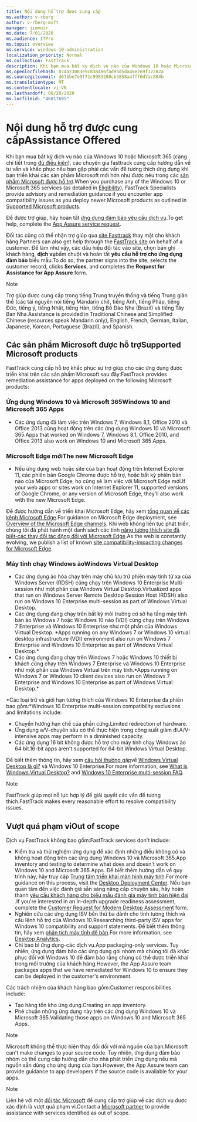 ```yaml
---
title: Nội dung hỗ trợ được cung cấp
ms.author: v-rberg
author: v-rberg-msft
manager: jimmuir
ms.date: 7/01/2020
ms.audience: ITPro
ms.topic: overview
ms.service: windows-10-administration
localization_priority: Normal
ms.collection: FastTrack
description: Khi bạn mua bất kỳ dịch vụ nào của Windows 10 hoặc Microsoft 365, thì các chuyên gia FastTrack cung cấp hướng dẫn về tư vấn và khắc phục sự triển khai cho các ứng dụng Windows 10 và Microsoft 365 và luôn cập nhật mà không có chi phí bổ sung (với đăng ký đủ điều kiện).
ms.openlocfilehash: 874a23083e9c838486fad93d5da46e269f12282a
ms.sourcegitcommit: d67bbe7e9f71c9983280cb3858a4fff0d7ac884b
ms.translationtype: MT
ms.contentlocale: vi-VN
ms.lasthandoff: 08/20/2020
ms.locfileid: "46817695"
---
```

# <a name="assistance-offered"></a><span data-ttu-id="c8f23-103">Nội dung hỗ trợ được cung cấp</span><span class="sxs-lookup"><span data-stu-id="c8f23-103">Assistance Offered</span></span>  

<span data-ttu-id="c8f23-104">Khi bạn mua bất kỳ dịch vụ nào của Windows 10 hoặc Microsoft 365 (càng chi tiết trong [đủ điều kiện](eligibility.md)), các chuyên gia fasttrack cung cấp hướng dẫn về tư vấn và khắc phục nếu bạn gặp phải các vấn đề tương thích ứng dụng khi bạn triển khai các sản phẩm Microsoft mới hơn như được nêu trong các [sản phẩm Microsoft được hỗ trợ](#supported-microsoft-products).</span><span class="sxs-lookup"><span data-stu-id="c8f23-104">When you purchase any of the Windows 10 or Microsoft 365 services (as detailed in [Eligibility](eligibility.md)), FastTrack Specialists provide advisory and remediation guidance if you encounter app compatibility issues as you deploy newer Microsoft products as outlined in [Supported Microsoft products](#supported-microsoft-products).</span></span>

<span data-ttu-id="c8f23-105">Để được trợ giúp, hãy hoàn tất [ứng dụng đảm bảo yêu cầu dịch vụ](https://go.microsoft.com/fwlink/?linkid=2022721).</span><span class="sxs-lookup"><span data-stu-id="c8f23-105">To get help, complete the [App Assure service request](https://go.microsoft.com/fwlink/?linkid=2022721).</span></span>

<span data-ttu-id="c8f23-106">Đối tác cũng có thể nhận trợ giúp qua [site Fasttrack](https://go.microsoft.com/fwlink/?linkid=780698) thay mặt cho khách hàng.</span><span class="sxs-lookup"><span data-stu-id="c8f23-106">Partners can also get help through the [FastTrack site](https://go.microsoft.com/fwlink/?linkid=780698) on behalf of a customer.</span></span> <span data-ttu-id="c8f23-107">Để làm như vậy, các dấu hiệu đối tác vào site, chọn bản ghi khách hàng, **dịch vụ**bấm chuột và hoàn tất **yêu cầu hỗ trợ cho ứng dụng đảm bảo** biểu mẫu.</span><span class="sxs-lookup"><span data-stu-id="c8f23-107">To do so, the partner signs into the site, selects the customer record, clicks **Services**, and completes the **Request for Assistance for App Assure** form.</span></span>

> [!NOTE]
> <span data-ttu-id="c8f23-108">Trợ giúp được cung cấp trong tiếng Trung truyền thống và tiếng Trung giản thể (các tài nguyên nói tiếng Mandarin chỉ), tiếng Anh, tiếng Pháp, tiếng Đức, tiếng ý, tiếng Nhật, tiếng Hàn, tiếng Bồ Đào Nha (Brazil) và tiếng Tây Ban Nha.</span><span class="sxs-lookup"><span data-stu-id="c8f23-108">Assistance is provided in Traditional Chinese and Simplified Chinese (resources speak Mandarin only), English, French, German, Italian, Japanese, Korean, Portuguese (Brazil), and Spanish.</span></span> 

## <a name="supported-microsoft-products"></a><span data-ttu-id="c8f23-109">Các sản phẩm Microsoft được hỗ trợ</span><span class="sxs-lookup"><span data-stu-id="c8f23-109">Supported Microsoft products</span></span>

<span data-ttu-id="c8f23-110">FastTrack cung cấp hỗ trợ khắc phục sự trợ giúp cho các ứng dụng được triển khai trên các sản phẩm Microsoft sau đây:</span><span class="sxs-lookup"><span data-stu-id="c8f23-110">FastTrack provides remediation assistance for apps deployed on the following Microsoft products:</span></span>

### <a name="windows-10-and-microsoft-365-apps"></a><span data-ttu-id="c8f23-111">Ứng dụng Windows 10 và Microsoft 365</span><span class="sxs-lookup"><span data-stu-id="c8f23-111">Windows 10 and Microsoft 365 Apps</span></span>

- <span data-ttu-id="c8f23-112">Các ứng dụng đã làm việc trên Windows 7, Windows 8,1, Office 2010 và Office 2013 cũng hoạt động trên các ứng dụng Windows 10 và Microsoft 365.</span><span class="sxs-lookup"><span data-stu-id="c8f23-112">Apps that worked on Windows 7, Windows 8.1, Office 2010, and Office 2013 also work on Windows 10 and Microsoft 365 Apps.</span></span>

### <a name="the-new-microsoft-edge"></a><span data-ttu-id="c8f23-113">Microsoft Edge mới</span><span class="sxs-lookup"><span data-stu-id="c8f23-113">The new Microsoft Edge</span></span>

- <span data-ttu-id="c8f23-114">Nếu ứng dụng web hoặc site của bạn hoạt động trên Internet Explorer 11, các phiên bản Google Chrome được hỗ trợ, hoặc bất kỳ phiên bản nào của Microsoft Edge, họ cũng sẽ làm việc với Microsoft Edge mới.</span><span class="sxs-lookup"><span data-stu-id="c8f23-114">If your web apps or sites work on Internet Explorer 11, supported versions of Google Chrome, or any version of Microsoft Edge, they'll also work with the new Microsoft Edge.</span></span>

<span data-ttu-id="c8f23-115">Để được hướng dẫn về triển khai Microsoft Edge, hãy xem [tổng quan về các kênh Microsoft Edge](https://docs.microsoft.com/DeployEdge/microsoft-edge-channels).</span><span class="sxs-lookup"><span data-stu-id="c8f23-115">For guidance on Microsoft Edge deployment, see [Overview of the Microsoft Edge channels](https://docs.microsoft.com/DeployEdge/microsoft-edge-channels).</span></span> <span data-ttu-id="c8f23-116">Khi web không liên tục phát triển, chúng tôi đã phát hành một danh sách các tính [năng tương thích site đã biết-các thay đổi tác động đối với Microsoft Edge](https://docs.microsoft.com/microsoft-edge/web-platform/site-impacting-changes).</span><span class="sxs-lookup"><span data-stu-id="c8f23-116">As the web is constantly evolving, we publish a list of known [site compatibility-impacting changes for Microsoft Edge](https://docs.microsoft.com/microsoft-edge/web-platform/site-impacting-changes).</span></span>

### <a name="windows-virtual-desktop"></a><span data-ttu-id="c8f23-117">Máy tính chạy Windows ảo</span><span class="sxs-lookup"><span data-stu-id="c8f23-117">Windows Virtual Desktop</span></span>

- <span data-ttu-id="c8f23-118">Các ứng dụng ảo hóa chạy trên máy chủ lưu trữ phiên máy tính từ xa của Windows Server (RDSH) cũng chạy trên Windows 10 Enterprise Multi-session như một phần của Windows Virtual Desktop.</span><span class="sxs-lookup"><span data-stu-id="c8f23-118">Virtualized apps that run on Windows Server Remote Desktop Session Host (RDSH) also run on Windows 10 Enterprise multi-session as part of Windows Virtual Desktop.</span></span>
- <span data-ttu-id="c8f23-119">Các ứng dụng đang chạy trên bất kỳ môi trường cơ sở hạ tầng máy tính bàn ảo Windows 7 hoặc Windows 10 nào (VDI) cũng chạy trên Windows 7 Enterprise và Windows 10 Enterprise như một phần của Windows Virtual Desktop. \*</span><span class="sxs-lookup"><span data-stu-id="c8f23-119">Apps running on any Windows 7 or Windows 10 virtual desktop infrastructure (VDI) environment also run on Windows 7 Enterprise and Windows 10 Enterprise as part of Windows Virtual Desktop.\*</span></span>
- <span data-ttu-id="c8f23-120">Các ứng dụng đang chạy trên Windows 7 hoặc Windows 10 thiết bị khách cũng chạy trên Windows 7 Enterprise và Windows 10 Enterprise như một phần của Windows Virtual trên máy tính.\*</span><span class="sxs-lookup"><span data-stu-id="c8f23-120">Apps running on Windows 7 or Windows 10 client devices also run on Windows 7 Enterprise and Windows 10 Enterprise as part of Windows Virtual Desktop.\*</span></span>

<span data-ttu-id="c8f23-121">\*Các loại trừ và giới hạn tương thích của Windows 10 Enterprise đa phiên bao gồm:</span><span class="sxs-lookup"><span data-stu-id="c8f23-121">\*Windows 10 Enterprise multi-session compatibility exclusions and limitations include:</span></span>
- <span data-ttu-id="c8f23-122">Chuyển hướng hạn chế của phần cứng.</span><span class="sxs-lookup"><span data-stu-id="c8f23-122">Limited redirection of hardware.</span></span>
- <span data-ttu-id="c8f23-123">Ứng dụng a/V-chuyên sâu có thể thực hiện trong công suất giảm đi.</span><span class="sxs-lookup"><span data-stu-id="c8f23-123">A/V-intensive apps may perform in a diminished capacity.</span></span>
- <span data-ttu-id="c8f23-124">Các ứng dụng 16 bit không được hỗ trợ cho máy tính chạy Windows ảo 64 bit.</span><span class="sxs-lookup"><span data-stu-id="c8f23-124">16-bit apps aren't supported for 64-bit Windows Virtual Desktop.</span></span>

<span data-ttu-id="c8f23-125">Để biết thêm thông tin, hãy xem [câu hỏi thường gặp](https://docs.microsoft.com/azure/virtual-desktop/windows-10-multisession-faq)về [Windows Virtual Desktop là gì?](https://docs.microsoft.com/azure/virtual-desktop/overview) và Windows 10 Enterprise.</span><span class="sxs-lookup"><span data-stu-id="c8f23-125">For more information, see [What is Windows Virtual Desktop?](https://docs.microsoft.com/azure/virtual-desktop/overview) and [Windows 10 Enterprise multi-session FAQ](https://docs.microsoft.com/azure/virtual-desktop/windows-10-multisession-faq).</span></span>

> [!NOTE]
> <span data-ttu-id="c8f23-126">FastTrack giúp mọi nỗ lực hợp lý để giải quyết các vấn đề tương thích.</span><span class="sxs-lookup"><span data-stu-id="c8f23-126">FastTrack makes every reasonable effort to resolve compatibility issues.</span></span> 

## <a name="out-of-scope"></a><span data-ttu-id="c8f23-127">Vượt quá phạm vi</span><span class="sxs-lookup"><span data-stu-id="c8f23-127">Out of scope</span></span>

<span data-ttu-id="c8f23-128">Dịch vụ FastTrack không bao gồm:</span><span class="sxs-lookup"><span data-stu-id="c8f23-128">FastTrack services don't include:</span></span>
- <span data-ttu-id="c8f23-129">Kiểm tra và thử nghiệm ứng dụng để xác định những điều không có và không hoạt động trên các ứng dụng Windows 10 và Microsoft 365.</span><span class="sxs-lookup"><span data-stu-id="c8f23-129">App inventory and testing to determine what does and doesn't work on Windows 10 and Microsoft 365 Apps.</span></span> <span data-ttu-id="c8f23-130">Để biết thêm hướng dẫn về quy trình này, hãy truy cập [Trung tâm triển khai màn hình máy tính](https://go.microsoft.com/fwlink/?linkid=2080140).</span><span class="sxs-lookup"><span data-stu-id="c8f23-130">For more guidance on this process, visit the [Desktop Deployment Center](https://go.microsoft.com/fwlink/?linkid=2080140).</span></span> <span data-ttu-id="c8f23-131">Nếu bạn quan tâm đến việc đánh giá sẵn sàng nâng cấp chuyên sâu, hãy hoàn thành [yêu cầu khách hàng cho biểu mẫu đánh giá máy tính bàn hiện đại](https://go.microsoft.com/fwlink/?linkid=2053818) .</span><span class="sxs-lookup"><span data-stu-id="c8f23-131">If you're interested in an in-depth upgrade readiness assessment, complete the [Customer Request for Modern Desktop Assessment](https://go.microsoft.com/fwlink/?linkid=2053818) form.</span></span>
- <span data-ttu-id="c8f23-132">Nghiên cứu các ứng dụng ISV bên thứ ba dành cho tính tương thích và câu lệnh hỗ trợ của Windows 10.</span><span class="sxs-lookup"><span data-stu-id="c8f23-132">Researching third-party ISV apps for Windows 10 compatibility and support statements.</span></span> <span data-ttu-id="c8f23-133">Để biết thêm thông tin, hãy xem [phân tích máy tính để bàn](https://docs.microsoft.com/sccm/desktop-analytics/overview).</span><span class="sxs-lookup"><span data-stu-id="c8f23-133">For more information, see [Desktop Analytics](https://docs.microsoft.com/sccm/desktop-analytics/overview).</span></span>
- <span data-ttu-id="c8f23-134">Chỉ bao bì ứng dụng-các dịch vụ.</span><span class="sxs-lookup"><span data-stu-id="c8f23-134">App packaging-only services.</span></span> <span data-ttu-id="c8f23-135">Tuy nhiên, ứng dụng đảm bảo các ứng dụng gói nhóm mà chúng tôi đã khắc phục đối với Windows 10 để đảm bảo rằng chúng có thể được triển khai trong môi trường của khách hàng.</span><span class="sxs-lookup"><span data-stu-id="c8f23-135">However, the App Assure team packages apps that we have remediated for Windows 10 to ensure they can be deployed in the customer's environment.</span></span>

<span data-ttu-id="c8f23-136">Các trách nhiệm của khách hàng bao gồm:</span><span class="sxs-lookup"><span data-stu-id="c8f23-136">Customer responsibilities include:</span></span>
- <span data-ttu-id="c8f23-137">Tạo hàng tồn kho ứng dụng.</span><span class="sxs-lookup"><span data-stu-id="c8f23-137">Creating an app inventory.</span></span>
- <span data-ttu-id="c8f23-138">Phê chuẩn những ứng dụng này trên các ứng dụng Windows 10 và Microsoft 365.</span><span class="sxs-lookup"><span data-stu-id="c8f23-138">Validating those apps on Windows 10 and Microsoft 365 Apps.</span></span>

> [!NOTE]
> <span data-ttu-id="c8f23-139">Microsoft không thể thực hiện thay đổi đối với mã nguồn của bạn.</span><span class="sxs-lookup"><span data-stu-id="c8f23-139">Microsoft can't make changes to your source code.</span></span> <span data-ttu-id="c8f23-140">Tuy nhiên, ứng dụng đảm bảo nhóm có thể cung cấp hướng dẫn cho nhà phát triển ứng dụng nếu mã nguồn sẵn dùng cho ứng dụng của bạn.</span><span class="sxs-lookup"><span data-stu-id="c8f23-140">However, the App Assure team can provide guidance to app developers if the source code is available for your apps.</span></span>

> [!NOTE]
> <span data-ttu-id="c8f23-141">Liên hệ với một [đối tác Microsoft](https://go.microsoft.com/fwlink/?linkid=2080150) để cung cấp trợ giúp về các dịch vụ được xác định là vượt quá phạm vi.</span><span class="sxs-lookup"><span data-stu-id="c8f23-141">Contact a [Microsoft partner](https://go.microsoft.com/fwlink/?linkid=2080150) to provide assistance with services identified as out of scope.</span></span>


